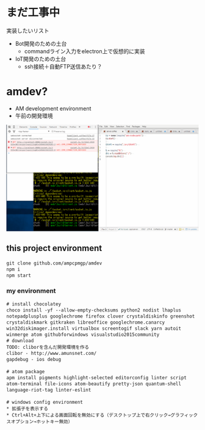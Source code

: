 # まだ工事中

実装したいリスト
* Bot開発のための土台
  * commandライン入力をelectron上で仮想的に実装
* IoT開発のための土台
  * ssh接続＋自動FTP送信あたり？


# amdev?
* AM development environment
* 午前の開発環境

![](img/Animation.gif)

## this project environment
```
git clone github.com/ampcpmgp/amdev
npm i
npm start
```

### my environment

```
# install chocolatey
choco install -yf --allow-empty-checksums python2 nodist lhaplus notepadplusplus googlechrome firefox clover crystaldiskinfo greenshot crystaldiskmark gitkraken libreoffice googlechrome.canarcy win32diskimager.install virtualbox screentogif slack yarn autoit winmerge atom githubforwindows visualstudio2015community
# download
TODO: cliborを含んだ開発環境を作る
clibor - http://www.amunsnet.com/
gapdebug - ios debug

# atom package
apm install pigments highlight-selected editorconfig linter script atom-terminal file-icons atom-beautify pretty-json quantum-shell language-riot-tag linter-eslint

# windows config environment
* 拡張子を表示する
* Ctrl+Alt+上下による画面回転を無効にする（デスクトップ上で右クリック→グラフィックスオプション→ホットキー無効）
